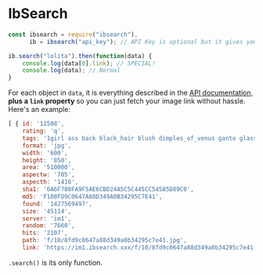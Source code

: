 # IbSearch
```js
const ibsearch = require("ibsearch"),
      ib = ibsearch("api_key"); // API Key is optional but it gives you a higher rate

ib.search("lolita").then(function(data) {
    console.log(data[0].link); // SPECIAL!
    console.log(data); // Normal
}
```
For each object in `data`, it is everything described in the [API documentation](https://ibsearch.xxx/api/v1/images), **plus a `link` property** so you can just fetch your image link without hassle. Here's an example:

```js
[ { id: '11508',
    rating: 'q',
    tags: '1girl ass back black_hair blush dimples_of_venus ganto glasses kantai_collection kirishima_(kantai_collection) lips looking_at_viewer looking_back pencil_skirt short_hair simple_background white_background',
    format: 'jpg',
    width: '600',
    height: '850',
    area: '510000',
    aspectw: '705',
    aspecth: '1416',
    sha1: '6A6F780FA9F5AE6CBD24A5C5C445CC54585D89C0',
    md5: 'F108FD9C0647A88D349A0B34295C7E41',
    found: '1427569497',
    size: '45114',
    server: 'im1',
    random: '7660',
    hits: '2107',
    path: 'f/10/8fd9c0647a88d349a0b34295c7e41.jpg',
    link: 'https://im1.ibsearch.xxx/f/10/8fd9c0647a88d349a0b34295c7e41.jpg' } ]
```

`.search()` is its only function.
